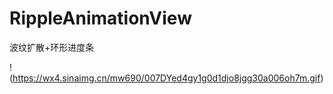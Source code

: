 # RippleAnimationView
波纹扩散+环形进度条


!(https://wx4.sinaimg.cn/mw690/007DYed4gy1g0d1djo8jgg30a006oh7m.gif)

